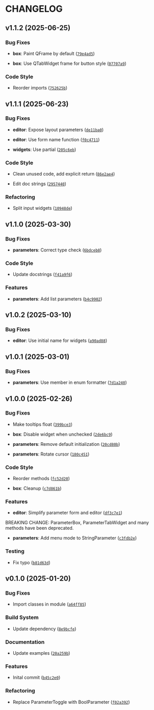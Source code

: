 # CHANGELOG


## v1.1.2 (2025-06-25)

### Bug Fixes

- **box**: Paint QFrame by default
  ([`79e4ad5`](https://github.com/beatreichenbach/qt-parameters/commit/79e4ad514e1c88bcd211e13ae20c32419646395e))

- **box**: Use QTabWidget frame for button style
  ([`07707a9`](https://github.com/beatreichenbach/qt-parameters/commit/07707a99365327657b6d9fd5e4f0e312d480f98e))

### Code Style

- Reorder imports
  ([`752625b`](https://github.com/beatreichenbach/qt-parameters/commit/752625b1ce04efd98db0b6a0ca8c0c061a26ff7e))


## v1.1.1 (2025-06-23)

### Bug Fixes

- **editor**: Expose layout parameters
  ([`de11ba0`](https://github.com/beatreichenbach/qt-parameters/commit/de11ba0d6ae2c1eab1fd729066c8bbf7b8f7960c))

- **editor**: Use form name function
  ([`f0c4711`](https://github.com/beatreichenbach/qt-parameters/commit/f0c47115ffbcc7e1b610a2d86f2cc4d2c5f83dfb))

- **widgets**: Use partial
  ([`205c6eb`](https://github.com/beatreichenbach/qt-parameters/commit/205c6eb0cb4d05a8b89d170aaf542251ef031380))

### Code Style

- Clean unused code, add explicit return
  ([`86e2ae4`](https://github.com/beatreichenbach/qt-parameters/commit/86e2ae490d8f6426ae811093a2d7ce93dea7196d))

- Edit doc strings
  ([`2957440`](https://github.com/beatreichenbach/qt-parameters/commit/2957440fd282ba84e743522b5d9261efc04f654f))

### Refactoring

- Split input widgets
  ([`10948de`](https://github.com/beatreichenbach/qt-parameters/commit/10948de64dc66af17f07ae9b5a8d99dd32cf8ded))


## v1.1.0 (2025-03-30)

### Bug Fixes

- **parameters**: Correct type check
  ([`6bdceb8`](https://github.com/beatreichenbach/qt-parameters/commit/6bdceb80dd5458d9ce53de60a520aed2e705a0e7))

### Code Style

- Update docstrings
  ([`f41a9f6`](https://github.com/beatreichenbach/qt-parameters/commit/f41a9f6d52be987abd5c05f9393088cec3db4fd8))

### Features

- **parameters**: Add list parameters
  ([`b4c9902`](https://github.com/beatreichenbach/qt-parameters/commit/b4c9902e2b18d8abd93650e06e41a898cf1a311b))


## v1.0.2 (2025-03-10)

### Bug Fixes

- **editor**: Use initial name for widgets
  ([`a90ad88`](https://github.com/beatreichenbach/qt-parameters/commit/a90ad88950c3a0b7b4a77eb7f8b0528bd4d025d9))


## v1.0.1 (2025-03-01)

### Bug Fixes

- **parameters**: Use member in enum formatter
  ([`7d1a240`](https://github.com/beatreichenbach/qt-parameters/commit/7d1a240ce2ee125de01af0024753595044f68599))


## v1.0.0 (2025-02-26)

### Bug Fixes

- Make tooltips float
  ([`399bce3`](https://github.com/beatreichenbach/qt-parameters/commit/399bce309d70937cf616848e05b7b66c5f2df351))

- **box**: Disable widget when unchecked
  ([`2de6bc9`](https://github.com/beatreichenbach/qt-parameters/commit/2de6bc935a26643ee85c094b7cd5fa458dad20f6))

- **parameters**: Remove default initialization
  ([`20cd80b`](https://github.com/beatreichenbach/qt-parameters/commit/20cd80b35d1508978f82df055870ab105c92b405))

- **parameters**: Rotate cursor
  ([`180c451`](https://github.com/beatreichenbach/qt-parameters/commit/180c451564606c72ae2d8beadc7ee5260deedd32))

### Code Style

- Reorder methods
  ([`fc52d20`](https://github.com/beatreichenbach/qt-parameters/commit/fc52d20bf7179404933f8536e9705bcc47174d76))

- **box**: Cleanup
  ([`c7d861b`](https://github.com/beatreichenbach/qt-parameters/commit/c7d861b4723fa04ee670cfbcd2a541d75469d934))

### Features

- **editor**: Simplify parameter form and editor
  ([`df3c7e1`](https://github.com/beatreichenbach/qt-parameters/commit/df3c7e1b30e16f7e34af2c7afa159e6d0766f0ce))

BREAKING CHANGE: ParameterBox, ParameterTabWidget and many methods have been deprecated.

- **parameters**: Add menu mode to StringParameter
  ([`c3fdb2e`](https://github.com/beatreichenbach/qt-parameters/commit/c3fdb2eeefc3eb9e435c69b6503458201cb1084d))

### Testing

- Fix typo
  ([`b81d63d`](https://github.com/beatreichenbach/qt-parameters/commit/b81d63dc53be242f55deda06a33a61e5294e3cdb))


## v0.1.0 (2025-01-20)

### Bug Fixes

- Import classes in module
  ([`a64ff85`](https://github.com/beatreichenbach/qt-parameters/commit/a64ff85abe2378fcbef99ede087df90ec6a7d9bb))

### Build System

- Update dependency
  ([`8e9bcfe`](https://github.com/beatreichenbach/qt-parameters/commit/8e9bcfefcfe69fdc82c3b8466d1683e70c0898a1))

### Documentation

- Update examples
  ([`20a259b`](https://github.com/beatreichenbach/qt-parameters/commit/20a259bbdf4b8e4473c164f038013478d10db92d))

### Features

- Inital commit
  ([`b45c2e0`](https://github.com/beatreichenbach/qt-parameters/commit/b45c2e0a38967de637815d8a59749ab24bd3f3e1))

### Refactoring

- Replace ParameterToggle with BoolParameter
  ([`f02a392`](https://github.com/beatreichenbach/qt-parameters/commit/f02a392d6d70c6bec19af687826db7a589605aa6))
